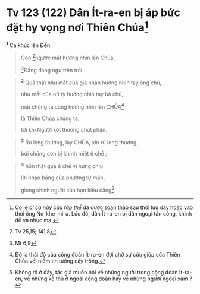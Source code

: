# Tv 123 (122) Dân Ít-ra-en bị áp bức đặt hy vọng nơi Thiên Chúa[^1]
<sup><b>1</b></sup> Ca khúc lên Đền. 
> Con [^1*]ngước mắt hướng nhìn lên Chúa,
> 
> [^2*]Đấng đang ngự trên trời.
>


> <sup><b>2</b></sup> Quả thật như mắt của gia nhân hướng nhìn tay ông chủ,
> 
> như mắt của nữ tỳ hướng nhìn tay bà chủ,
> 
> mắt chúng ta cũng hướng nhìn lên CHÚA[^2]
> 
> là Thiên Chúa chúng ta,
> 
> tới khi Người xót thương chút phận.
>


> <sup><b>3</b></sup> Rủ lòng thương, lạy CHÚA, xin rủ lòng thương,
> 
> bởi chúng con bị khinh miệt ê chề ;
>


> <sup><b>4</b></sup> hồn thật quá ê chề vì hứng chịu
> 
> lời nhạo báng của phường tự mãn,
> 
> giọng khinh người của bọn kiêu căng[^3].
>

[^1]: Có lẽ <i>ai ca này của tập thể</i> đã được soạn thảo sau thời lưu đày hoặc vào thời ông Nơ-khe-mi-a. Lúc đó, dân Ít-ra-en bị dân ngoại tấn công, khinh dể và nhục mạ.
[^2]: Đó là thái độ của cộng đoàn Ít-ra-en đợi chờ sự cứu giúp của Thiên Chúa với niềm tin tưởng cậy trông.
[^3]: Không rõ ở đây, tác giả muốn nói về những người trong cộng đoàn Ít-ra-en, về những kẻ thù ở ngoài cộng đoàn hay về những người ngoại xâm ?
[^1*]: Tv 25,15; 141,8
[^2*]: Mt 6,9
